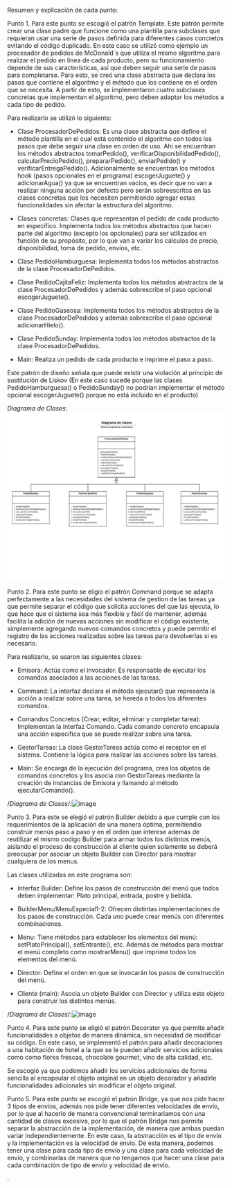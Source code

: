 Resumen y explicación de cada punto:

Punto 1. Para este punto se escogió el patrón Template. Este patrón permite crear una clase padre que funcione como una plantilla para subclases que requieran usar una serie de pasos definida para diferentes casos concretos evitando el código duplicado. En este caso se utilizó como ejemplo un procesador de pedidos de McDonald´s que utiliza el mismo algoritmo para realizar el pedido en línea de cada producto, pero su funcionamiento depende de sus características, así que deben seguir una serie de pasos para completarse. Para esto, se creó una clase abstracta que declara los pasos que contiene el algoritmo y el método que los contiene en el orden que se necesita. A partir de esto, se implementaron cuatro subclases concretas que implementan el algoritmo, pero deben adaptar los métodos a cada tipo de pedido. 

Para realizarlo se utilizó lo siguiente:

- Clase ProcesadorDePedidos: Es una clase abstracta que define el método plantilla en el cual está contenido el algoritmo con todos los pasos que debe seguir una clase en orden de uso. Ahí se encuentran los métodos abstractos tomarPedido(), verificarDisponibilidadPedido(), calcularPrecioPedido(), prepararPedido(), enviarPedido() y verificarEntregaPedido(). Adicionalmente se encuentran los métodos hook (pasos opcionales en el programa) escogerJuguete() y adicionarAgua() ya que se encuentran vacíos, es decir que no van a realizar ninguna acción por defecto pero serán sobreescritos en las clases concretas que los necesiten permitiendo agregar estas funcionalidades sin afectar la estructura del algoritmo.

- Clases concretas: Clases que representan el pedido de cada producto en específico. Implementa todos los métodos abstractos que hacen parte del algoritmo (excepto los opcionales) para ser utilizados en función de su propósito, por lo que van a variar los cálculos de precio, disponibilidad, toma de pedido, envíos, etc. 

- Clase PedidoHamburguesa: Implementa todos los métodos abstractos de la clase ProcesadorDePedidos.
- Clase PedidoCajitaFeliz: Implementa todos los métodos abstractos de la clase ProcesadorDePedidos y además sobrescribe el paso opcional escogerJuguete().
- Clase PedidoGaseosa:  Implementa todos los métodos abstractos de la clase ProcesadorDePedidos y además sobrescribe el paso opcional adicionarHielo().
- Clase PedidoSunday: Implementa todos los métodos abstractos de la clase ProcesadorDePedidos.

- Main: Realiza un pedido de cada producto e imprime el paso a paso.

Este patrón de diseño señala que puede existir una violación al principio de sustitución de Liskov (En este caso sucede porque las clases PedidoHamburguesa() o PedidoSunday() no podrían implementar el método opcional escogerJuguete() porque no está incluido en el producto)



*Diagrama de Clases*:![image](https://github.com/NicoCastaneda/TrabajoPatronesDiseno/blob/main/Clase%20UML%20(1).png)


Punto 2. Para este punto se eligio el patrón Command porque se adapta perfectamente a las necesidades del sistema de gestion de las tareas ya que permite separar el código que solicita acciones del que las ejecuta, lo que hace que el sistema sea más flexible y fácil de mantener, además facilita la adición de nuevas acciones sin modificar el código existente, simplemente agregando nuevos comandos concretos y puede permitir el registro de las acciones realizadas sobre las tareas para devolverlas si es necesario.

Para realizarlo, se usaron las siguientes clases:
- Emisora: Actúa como el invocador. Es responsable de ejecutar los comandos asociados a las acciones de las tareas.
- Command: La interfaz declara el método ejecutar() que representa la acción a realizar sobre una tarea, se hereda a todos los diferentes comandos.

- Comandos Concretos (Crear, editar, eliminar y completar tarea): Implementan la interfaz Comando. Cada comando concreto encapsula una acción específica que se puede realizar sobre una tarea.

- GestorTareas: La clase GestorTareas actúa como el receptor en el sistema. Contiene la lógica para realizar las acciones sobre las tareas.

- Main: Se encarga de la ejecución del programa, crea los objetos de comandos concretos y los asocia con GestorTareas mediante la creación de instancias de Emisora y llamando al método ejecutarComando().

/*Diagrama de Clases*/:![image](https://github.com/NicoCastaneda/TrabajoPatronesDiseno/assets/101200949/c4df0a2a-d58f-444f-9cab-a7a8b736f4db)
 


Punto 3. Para este se elegió  el patrón Builder debido a que cumple con los requerimientos de la aplicación de una manera óptima, permitiendio construir menús  paso a paso y en el orden que interese además de reutilizar el mismo codigo Builder para armar todos los distintos menús, aislando el proceso de construcción al cliente quien solamente se deberá preocupar por asociar un objeto Builder con Director para mostrar cualquiera de los menus.

Las clases utilizadas en este programa son:

- Interfaz Builder: Define los pasos de construcción del menú que todos deben implementar: Plato principal, entrada, postre y bebida.

- BuilderMenu/MenuEspecial1-2: Ofrecen distintas implementaciones de los pasos de construcción. Cada uno puede crear menús con diferentes combinaciones.

- Menu: Tiene métodos para establecer los elementos del menú: setPlatoPrincipal(), setEntrante(), etc. Además de métodos para mostrar el menú completo como mostrarMenu() que imprime todos los elementos del menú.

- Director: Define el orden en que se invocarán los pasos de construcción del menú.

- Cliente (main): Asocia un objeto Builder con Director y utiliza este objeto para construir los distintos menús.

/*Diagrama de Clases*/:![image](https://github.com/NicoCastaneda/TrabajoPatronesDiseno/assets/101200949/ecea1641-9657-46db-9f28-03dcb3abfced)











Punto 4.
Para este punto se eligió el patrón Decorator ya que permite añadir funcionalidades a objetos de manera dinámica, sin necesidad de modificar su código. En este caso, se implementó el patrón para añadir decoraciones a una habitación de hotel a la que se le pueden añadir servicios adicionales como como flores frescas, chocolate gourmet, vino de alta calidad, etc.

Se escogió ya que podemos añadir los servicios adicionales de forma sencilla al encapsular el objeto original en un objeto decorador y añadirle funcionalidades adicionales sin modificar el objeto original.







Punto 5.
Para este punto se escogió el patrón Bridge, ya que nos pide hacer 3 tipos de envíos, además nos pide tener diferentes velocidades de envío, por lo que al hacerlo de manera convencional terminaríamos con una cantidad de clases excesiva, por lo que el patrón Bridge nos permite separar la abstracción de la implementación, de manera que ambas puedan variar independientemente. En este caso, la abstracción es el tipo de envío y la implementación es la velocidad de envío. De esta manera, podemos tener una clase para cada tipo de envío y una clase para cada velocidad de envío, y combinarlas de manera que no tengamos que hacer una clase para cada combinación de tipo de envío y velocidad de envío.















































.


